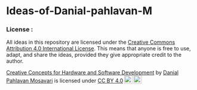 # Ideas-of-Danial-pahlavan-M




### License :
All ideas in this repository are licensed under the [Creative Commons Attribution 4.0 International License](https://creativecommons.org/licenses/by/4.0/). This means that anyone is free to use, adapt, and share the ideas, provided they give appropriate credit to the author.

<p xmlns:cc="http://creativecommons.org/ns#" xmlns:dct="http://purl.org/dc/terms/"><a property="dct:title" rel="cc:attributionURL" href="https://github.com/DanialPahlavan/Ideas-of-Danial-pahlavan-M">Creative Concepts for Hardware and Software Development</a> by <a rel="cc:attributionURL dct:creator" property="cc:attributionName" href="https://www.linkedin.com/in/danialpahlavan/">Danial Pahlavan Mosavari</a> is licensed under <a href="https://creativecommons.org/licenses/by/4.0/?ref=chooser-v1" target="_blank" rel="license noopener noreferrer" style="display:inline-block;">CC BY 4.0<img style="height:22px!important;margin-left:3px;vertical-align:text-bottom;" src="https://mirrors.creativecommons.org/presskit/icons/cc.svg?ref=chooser-v1" alt=""><img style="height:22px!important;margin-left:3px;vertical-align:text-bottom;" src="https://mirrors.creativecommons.org/presskit/icons/by.svg?ref=chooser-v1" alt=""></a></p>
